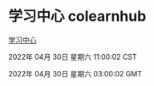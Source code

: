 # 学习中心 colearnhub
[学习中心](http://59.174.25.66:56308/colearnhub/)

2022年 04月 30日 星期六 11:00:02 CST

2022年 04月 30日 星期六 03:00:02 GMT
